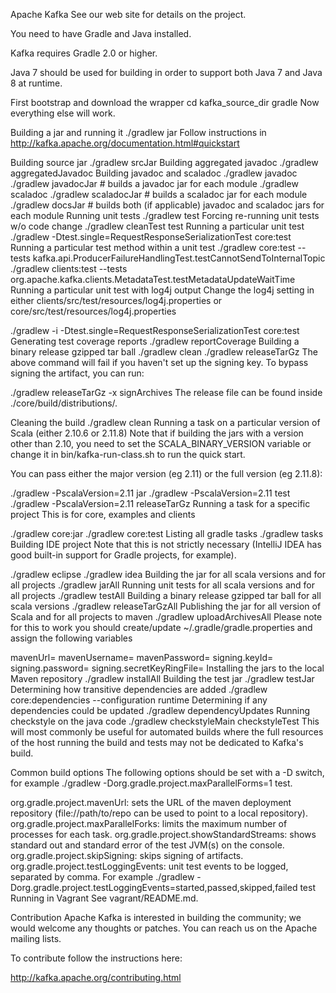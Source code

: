 Apache Kafka
See our web site for details on the project.

You need to have Gradle and Java installed.

Kafka requires Gradle 2.0 or higher.

Java 7 should be used for building in order to support both Java 7 and Java 8 at runtime.

First bootstrap and download the wrapper
cd kafka_source_dir
gradle
Now everything else will work.

Building a jar and running it
./gradlew jar
Follow instructions in http://kafka.apache.org/documentation.html#quickstart

Building source jar
./gradlew srcJar
Building aggregated javadoc
./gradlew aggregatedJavadoc
Building javadoc and scaladoc
./gradlew javadoc
./gradlew javadocJar # builds a javadoc jar for each module
./gradlew scaladoc
./gradlew scaladocJar # builds a scaladoc jar for each module
./gradlew docsJar # builds both (if applicable) javadoc and scaladoc jars for each module
Running unit tests
./gradlew test
Forcing re-running unit tests w/o code change
./gradlew cleanTest test
Running a particular unit test
./gradlew -Dtest.single=RequestResponseSerializationTest core:test
Running a particular test method within a unit test
./gradlew core:test --tests kafka.api.ProducerFailureHandlingTest.testCannotSendToInternalTopic
./gradlew clients:test --tests org.apache.kafka.clients.MetadataTest.testMetadataUpdateWaitTime
Running a particular unit test with log4j output
Change the log4j setting in either clients/src/test/resources/log4j.properties or core/src/test/resources/log4j.properties

./gradlew -i -Dtest.single=RequestResponseSerializationTest core:test
Generating test coverage reports
./gradlew reportCoverage
Building a binary release gzipped tar ball
./gradlew clean
./gradlew releaseTarGz
The above command will fail if you haven't set up the signing key. To bypass signing the artifact, you can run:

./gradlew releaseTarGz -x signArchives
The release file can be found inside ./core/build/distributions/.

Cleaning the build
./gradlew clean
Running a task on a particular version of Scala (either 2.10.6 or 2.11.8)
Note that if building the jars with a version other than 2.10, you need to set the SCALA_BINARY_VERSION variable or change it in bin/kafka-run-class.sh to run the quick start.

You can pass either the major version (eg 2.11) or the full version (eg 2.11.8):

./gradlew -PscalaVersion=2.11 jar
./gradlew -PscalaVersion=2.11 test
./gradlew -PscalaVersion=2.11 releaseTarGz
Running a task for a specific project
This is for core, examples and clients

./gradlew core:jar
./gradlew core:test
Listing all gradle tasks
./gradlew tasks
Building IDE project
Note that this is not strictly necessary (IntelliJ IDEA has good built-in support for Gradle projects, for example).

./gradlew eclipse
./gradlew idea
Building the jar for all scala versions and for all projects
./gradlew jarAll
Running unit tests for all scala versions and for all projects
./gradlew testAll
Building a binary release gzipped tar ball for all scala versions
./gradlew releaseTarGzAll
Publishing the jar for all version of Scala and for all projects to maven
./gradlew uploadArchivesAll
Please note for this to work you should create/update ~/.gradle/gradle.properties and assign the following variables

mavenUrl=
mavenUsername=
mavenPassword=
signing.keyId=
signing.password=
signing.secretKeyRingFile=
Installing the jars to the local Maven repository
./gradlew installAll
Building the test jar
./gradlew testJar
Determining how transitive dependencies are added
./gradlew core:dependencies --configuration runtime
Determining if any dependencies could be updated
./gradlew dependencyUpdates
Running checkstyle on the java code
./gradlew checkstyleMain checkstyleTest
This will most commonly be useful for automated builds where the full resources of the host running the build and tests may not be dedicated to Kafka's build.

Common build options
The following options should be set with a -D switch, for example ./gradlew -Dorg.gradle.project.maxParallelForms=1 test.

org.gradle.project.mavenUrl: sets the URL of the maven deployment repository (file://path/to/repo can be used to point to a local repository).
org.gradle.project.maxParallelForks: limits the maximum number of processes for each task.
org.gradle.project.showStandardStreams: shows standard out and standard error of the test JVM(s) on the console.
org.gradle.project.skipSigning: skips signing of artifacts.
org.gradle.project.testLoggingEvents: unit test events to be logged, separated by comma. For example ./gradlew -Dorg.gradle.project.testLoggingEvents=started,passed,skipped,failed test
Running in Vagrant
See vagrant/README.md.

Contribution
Apache Kafka is interested in building the community; we would welcome any thoughts or patches. You can reach us on the Apache mailing lists.

To contribute follow the instructions here:

http://kafka.apache.org/contributing.html

